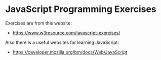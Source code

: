 # JavaScript Programming Exercises

Exercises are from this website:
* https://www.w3resource.com/javascript-exercises/

Also there is a useful websites for learning JavaScript:
* https://developer.mozilla.org/bm/docs/Web/JavaScript
